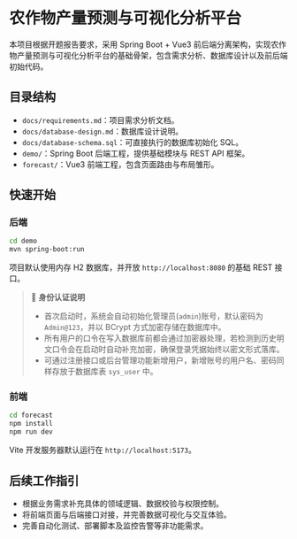 # 农作物产量预测与可视化分析平台

本项目根据开题报告要求，采用 Spring Boot + Vue3 前后端分离架构，实现农作物产量预测与可视化分析平台的基础骨架，包含需求分析、数据库设计以及前后端初始代码。

## 目录结构

- `docs/requirements.md`：项目需求分析文档。
- `docs/database-design.md`：数据库设计说明。
- `docs/database-schema.sql`：可直接执行的数据库初始化 SQL。
- `demo/`：Spring Boot 后端工程，提供基础模块与 REST API 框架。
- `forecast/`：Vue3 前端工程，包含页面路由与布局雏形。

## 快速开始

### 后端

```bash
cd demo
mvn spring-boot:run
```

项目默认使用内存 H2 数据库，并开放 `http://localhost:8080` 的基础 REST 接口。

> 🔐 **身份认证说明**
>
> - 首次启动时，系统会自动初始化管理员(`admin`)账号，默认密码为 `Admin@123`，并以 BCrypt 方式加密存储在数据库中。
> - 所有用户的口令在写入数据库前都会通过加密器处理，若检测到历史明文口令会在启动时自动补充加密，确保登录凭据始终以密文形式落库。
> - 可通过注册接口或后台管理功能新增用户，新增账号的用户名、密码同样存放于数据库表 `sys_user` 中。

### 前端

```bash
cd forecast
npm install
npm run dev
```

Vite 开发服务器默认运行在 `http://localhost:5173`。

## 后续工作指引

- 根据业务需求补充具体的领域逻辑、数据校验与权限控制。
- 将前端页面与后端接口对接，并完善数据可视化与交互体验。
- 完善自动化测试、部署脚本及监控告警等非功能需求。
